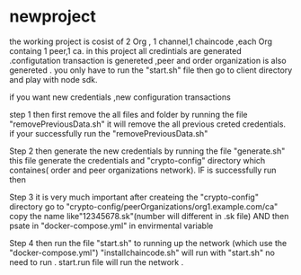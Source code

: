 # newproject

the working project is cosist of 2 Org , 1 channel,1 chaincode ,each Org containg 1 peer,1 ca.
in this project all credintials are generated .configutation transaction is genereted ,peer and order organization is also genereted .
you only have to run the "start.sh" file 
then go to client directory and play with node sdk.



if you want new credentials ,new configuration transactions

step 1
then first remove the all files and folder by running the file "removePreviousData.sh"
it will remove the all previous creted credentials.
if your successfully run the "removePreviousData.sh"

Step 2
then generate the new credentials by running the file "generate.sh"
this file generate the credentials and "crypto-config" directory which containes( order and peer organizations network).
IF is successfully run then 

Step 3
it is very much important 
after createing the "crypto-config" directory
go to "crypto-config/peerOrganizations/org1.example.com/ca" copy the  name like"12345678.sk"(number will different in .sk 
file) 
AND then psate in "docker-compose.yml" in envirmental variable 

Step 4
then run the file "start.sh" to running up the network (which use the "docker-compose.yml") 
"installchaincode.sh" will run with "start.sh" no need to run .
start.run file will run the network .


